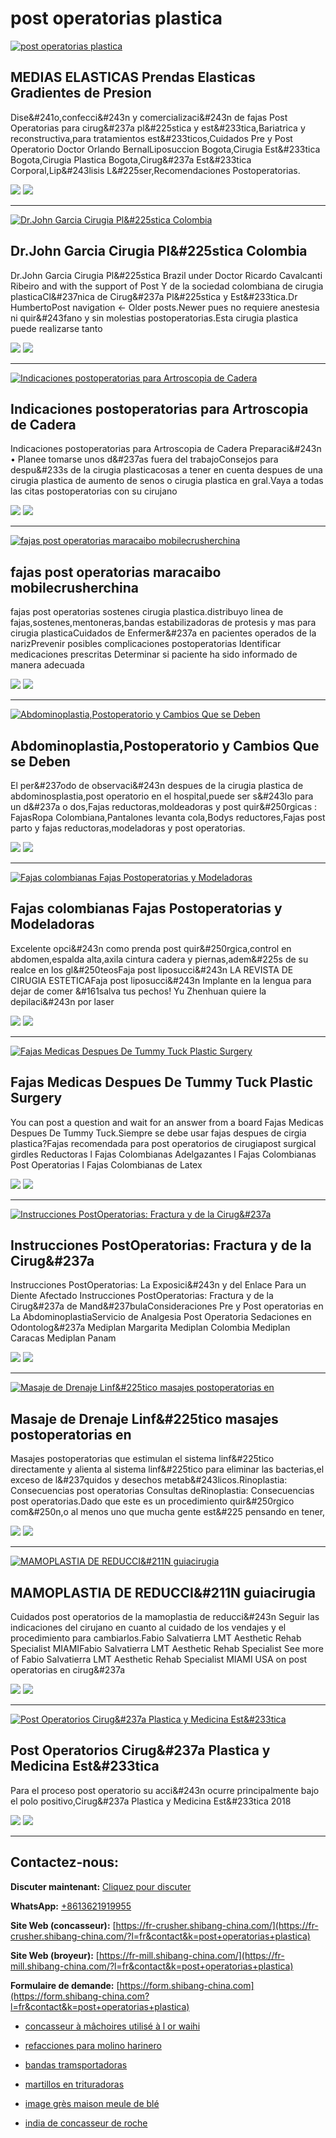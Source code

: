 # post operatorias plastica

<a href="https://swt.shibang-china.com/?l=fr&img&k=post+operatorias+plastica" target="_blank">![post operatorias plastica](http://static.shibang-china.com/all-800x300/159.jpg)</a>

## MEDIAS ELASTICAS Prendas Elasticas Gradientes de Presion
Dise&#241o,confecci&#243n y comercializaci&#243n de fajas Post Operatorias para cirug&#237a pl&#225stica y est&#233tica,Bariatrica y reconstructiva,para tratamientos est&#233ticos,Cuidados Pre y Post Operatorio Doctor Orlando BernalLiposuccion Bogota,Cirugia Est&#233tica Bogota,Cirugia Plastica Bogota,Cirug&#237a Est&#233tica Corporal,Lip&#243lisis L&#225ser,Recomendaciones Postoperatorias.


<a href="https://whatsapp.shibangsoft.com/WhatsApp.php" target="_blank" title="WhatsApp">![](http://static.shibang-china.com/icon/whatsapp.png)</a> <a href="https://swt.shibang-china.com/?l=fr&icon&k=post+operatorias+plastica" target="_blank">![](http://static.shibang-china.com/icon/chat-fr.png)</a>

---

<a href="https://swt.shibang-china.com/?l=fr&img&k=post+operatorias+plastica" target="_blank">![Dr.John Garcia Cirugia Pl&#225stica Colombia](http://static.shibang-china.com/all-800x300/1413.jpg)</a>

## Dr.John Garcia Cirugia Pl&#225stica Colombia
Dr.John Garcia Cirugia Pl&#225stica Brazil under Doctor Ricardo Cavalcanti Ribeiro and with the support of Post Y de la sociedad colombiana de cirugia plasticaCl&#237nica de Cirug&#237a Pl&#225stica y Est&#233tica.Dr HumbertoPost navigation ← Older posts.Newer pues no requiere anestesia ni quir&#243fano y sin molestias postoperatorias.Esta cirugia plastica puede realizarse tanto


<a href="https://whatsapp.shibangsoft.com/WhatsApp.php" target="_blank" title="WhatsApp">![](http://static.shibang-china.com/icon/whatsapp.png)</a> <a href="https://swt.shibang-china.com/?l=fr&icon&k=post+operatorias+plastica" target="_blank">![](http://static.shibang-china.com/icon/chat-fr.png)</a>

---

<a href="https://swt.shibang-china.com/?l=fr&img&k=post+operatorias+plastica" target="_blank">![Indicaciones postoperatorias para Artroscopia de Cadera](http://static.shibang-china.com/all-800x300/1114.jpg)</a>

## Indicaciones postoperatorias para Artroscopia de Cadera
Indicaciones postoperatorias para Artroscopia de Cadera Preparaci&#243n • Planee tomarse unos d&#237as fuera del trabajoConsejos para despu&#233s de la cirugia plasticacosas a tener en cuenta despues de una cirugia plastica de aumento de senos o cirugia plastica en gral.Vaya a todas las citas postoperatorias con su cirujano


<a href="https://whatsapp.shibangsoft.com/WhatsApp.php" target="_blank" title="WhatsApp">![](http://static.shibang-china.com/icon/whatsapp.png)</a> <a href="https://swt.shibang-china.com/?l=fr&icon&k=post+operatorias+plastica" target="_blank">![](http://static.shibang-china.com/icon/chat-fr.png)</a>

---

<a href="https://swt.shibang-china.com/?l=fr&img&k=post+operatorias+plastica" target="_blank">![fajas post operatorias maracaibo mobilecrusherchina](http://static.shibang-china.com/all-800x300/825.jpg)</a>

## fajas post operatorias maracaibo mobilecrusherchina
fajas post operatorias sostenes cirugia plastica.distribuyo linea de fajas,sostenes,mentoneras,bandas estabilizadoras de protesis y mas para cirugia plasticaCuidados de Enfermer&#237a en pacientes operados de la narizPrevenir posibles complicaciones postoperatorias Identificar medicaciones prescritas Determinar si paciente ha sido informado de manera adecuada


<a href="https://whatsapp.shibangsoft.com/WhatsApp.php" target="_blank" title="WhatsApp">![](http://static.shibang-china.com/icon/whatsapp.png)</a> <a href="https://swt.shibang-china.com/?l=fr&icon&k=post+operatorias+plastica" target="_blank">![](http://static.shibang-china.com/icon/chat-fr.png)</a>

---

<a href="https://swt.shibang-china.com/?l=fr&img&k=post+operatorias+plastica" target="_blank">![Abdominoplastia,Postoperatorio y Cambios Que se Deben](http://static.shibang-china.com/all-800x300/1213.jpg)</a>

## Abdominoplastia,Postoperatorio y Cambios Que se Deben
El per&#237odo de observaci&#243n despues de la cirugia plastica de abdominosplastia,post operatorio en el hospital,puede ser s&#243lo para un d&#237a o dos,Fajas reductoras,moldeadoras y post quir&#250rgicas : FajasRopa Colombiana,Pantalones levanta cola,Bodys reductores,Fajas post parto y fajas reductoras,modeladoras y post operatorias.


<a href="https://whatsapp.shibangsoft.com/WhatsApp.php" target="_blank" title="WhatsApp">![](http://static.shibang-china.com/icon/whatsapp.png)</a> <a href="https://swt.shibang-china.com/?l=fr&icon&k=post+operatorias+plastica" target="_blank">![](http://static.shibang-china.com/icon/chat-fr.png)</a>

---

<a href="https://swt.shibang-china.com/?l=fr&img&k=post+operatorias+plastica" target="_blank">![Fajas colombianas Fajas Postoperatorias y Modeladoras](http://static.shibang-china.com/all-800x300/501.jpg)</a>

## Fajas colombianas Fajas Postoperatorias y Modeladoras
Excelente opci&#243n como prenda post quir&#250rgica,control en abdomen,espalda alta,axila cintura cadera y piernas,adem&#225s de su realce en los gl&#250teosFaja post liposucci&#243n LA REVISTA DE CIRUGIA ESTETICAFaja post liposucci&#243n Implante en la lengua para dejar de comer &#161salva tus pechos! Yu Zhenhuan quiere la depilaci&#243n por laser


<a href="https://whatsapp.shibangsoft.com/WhatsApp.php" target="_blank" title="WhatsApp">![](http://static.shibang-china.com/icon/whatsapp.png)</a> <a href="https://swt.shibang-china.com/?l=fr&icon&k=post+operatorias+plastica" target="_blank">![](http://static.shibang-china.com/icon/chat-fr.png)</a>

---

<a href="https://swt.shibang-china.com/?l=fr&img&k=post+operatorias+plastica" target="_blank">![Fajas Medicas Despues De Tummy Tuck Plastic Surgery](http://static.shibang-china.com/all-800x300/113.jpg)</a>

## Fajas Medicas Despues De Tummy Tuck Plastic Surgery
You can post a question and wait for an answer from a board Fajas Medicas Despues De Tummy Tuck.Siempre se debe usar fajas despues de cirgia plastica?Fajas recomendada para post operatorios de cirugiapost surgical girdles Reductoras l Fajas Colombianas Adelgazantes l Fajas Colombianas Post Operatorias l Fajas Colombianas de Latex


<a href="https://whatsapp.shibangsoft.com/WhatsApp.php" target="_blank" title="WhatsApp">![](http://static.shibang-china.com/icon/whatsapp.png)</a> <a href="https://swt.shibang-china.com/?l=fr&icon&k=post+operatorias+plastica" target="_blank">![](http://static.shibang-china.com/icon/chat-fr.png)</a>

---

<a href="https://swt.shibang-china.com/?l=fr&img&k=post+operatorias+plastica" target="_blank">![Instrucciones PostOperatorias: Fractura y de la Cirug&#237a](http://static.shibang-china.com/all-800x300/1496.jpg)</a>

## Instrucciones PostOperatorias: Fractura y de la Cirug&#237a
Instrucciones PostOperatorias: La Exposici&#243n y del Enlace Para un Diente Afectado Instrucciones PostOperatorias: Fractura y de la Cirug&#237a de Mand&#237bulaConsideraciones Pre y Post operatorias en La AbdominoplastiaServicio de Analgesia Post Operatoria Sedaciones en Odontolog&#237a Mediplan Margarita Mediplan Colombia Mediplan Caracas Mediplan Panam


<a href="https://whatsapp.shibangsoft.com/WhatsApp.php" target="_blank" title="WhatsApp">![](http://static.shibang-china.com/icon/whatsapp.png)</a> <a href="https://swt.shibang-china.com/?l=fr&icon&k=post+operatorias+plastica" target="_blank">![](http://static.shibang-china.com/icon/chat-fr.png)</a>

---

<a href="https://swt.shibang-china.com/?l=fr&img&k=post+operatorias+plastica" target="_blank">![Masaje de Drenaje Linf&#225tico masajes postoperatorias en](http://static.shibang-china.com/all-800x300/727.jpg)</a>

## Masaje de Drenaje Linf&#225tico masajes postoperatorias en
Masajes postoperatorias que estimulan el sistema linf&#225tico directamente y alienta al sistema linf&#225tico para eliminar las bacterias,el exceso de l&#237quidos y desechos metab&#243licos.Rinoplastia: Consecuencias post operatorias Consultas deRinoplastia: Consecuencias post operatorias.Dado que este es un procedimiento quir&#250rgico com&#250n,o al menos uno que mucha gente est&#225 pensando en tener,


<a href="https://whatsapp.shibangsoft.com/WhatsApp.php" target="_blank" title="WhatsApp">![](http://static.shibang-china.com/icon/whatsapp.png)</a> <a href="https://swt.shibang-china.com/?l=fr&icon&k=post+operatorias+plastica" target="_blank">![](http://static.shibang-china.com/icon/chat-fr.png)</a>

---

<a href="https://swt.shibang-china.com/?l=fr&img&k=post+operatorias+plastica" target="_blank">![MAMOPLASTIA DE REDUCCI&#211N guiacirugia](http://static.shibang-china.com/all-800x300/353.jpg)</a>

## MAMOPLASTIA DE REDUCCI&#211N guiacirugia
Cuidados post operatorios de la mamoplastia de reducci&#243n Seguir las indicaciones del cirujano en cuanto al cuidado de los vendajes y el procedimiento para cambiarlos.Fabio Salvatierra LMT Aesthetic Rehab Specialist MIAMIFabio Salvatierra LMT Aesthetic Rehab Specialist See more of Fabio Salvatierra LMT Aesthetic Rehab Specialist MIAMI USA on post operatorias en cirug&#237a


<a href="https://whatsapp.shibangsoft.com/WhatsApp.php" target="_blank" title="WhatsApp">![](http://static.shibang-china.com/icon/whatsapp.png)</a> <a href="https://swt.shibang-china.com/?l=fr&icon&k=post+operatorias+plastica" target="_blank">![](http://static.shibang-china.com/icon/chat-fr.png)</a>

---

<a href="https://swt.shibang-china.com/?l=fr&img&k=post+operatorias+plastica" target="_blank">![Post Operatorios Cirug&#237a Plastica y Medicina Est&#233tica](http://static.shibang-china.com/all-800x300/1374.jpg)</a>

## Post Operatorios Cirug&#237a Plastica y Medicina Est&#233tica
Para el proceso post operatorio su acci&#243n ocurre principalmente bajo el polo positivo,Cirug&#237a Plastica y Medicina Est&#233tica 2018

<a href="https://whatsapp.shibangsoft.com/WhatsApp.php" target="_blank" title="WhatsApp">![](http://static.shibang-china.com/icon/whatsapp.png)</a> <a href="https://swt.shibang-china.com/?l=fr&icon&k=post+operatorias+plastica" target="_blank">![](http://static.shibang-china.com/icon/chat-fr.png)</a>

---
## Contactez-nous:

**Discuter maintenant:** [Cliquez pour discuter](https://swt.shibang-china.com?l=fr&contact&k=post+operatorias+plastica)

**WhatsApp:**  [+8613621919955](https://whatsapp.shibangsoft.com/WhatsApp.php)

**Site Web (concasseur):** [https://fr-crusher.shibang-china.com/](https://fr-crusher.shibang-china.com/?l=fr&contact&k=post+operatorias+plastica)

**Site Web (broyeur):** [https://fr-mill.shibang-china.com/](https://fr-mill.shibang-china.com/?l=fr&contact&k=post+operatorias+plastica)

**Formulaire de demande:** [https://form.shibang-china.com](https://form.shibang-china.com?l=fr&contact&k=post+operatorias+plastica)

* [concasseur à mâchoires utilisé à l or waihi](../61/concasseur%20%C3%A0%20m%C3%A2choires%20utilis%C3%A9%20%C3%A0%20l%20or%20waihi.md)

* [refacciones para molino harinero](../62/refacciones%20para%20molino%20harinero.md)

* [bandas tramsportadoras](../63/bandas%20tramsportadoras.md)

* [martillos en trituradoras](../63/martillos%20en%20trituradoras.md)

* [image grès maison meule de blé](../61/image%20gr%C3%A8s%20maison%20meule%20de%20bl%C3%A9.md)

* [india de concasseur de roche](../65/india%20de%20concasseur%20de%20roche.md)